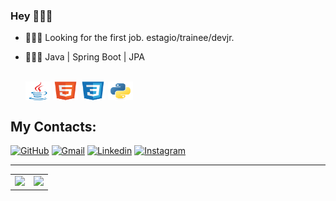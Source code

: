 ### Hey 👩🏻‍💻

- 👩🏻‍💻 Looking for the first job. estagio/trainee/devjr.
- 👩🏻‍💻 Java | Spring Boot | JPA 

  <div style="display: inline_block"><br>
  <img align="center" alt="dn-java" height="30" width="40" src="https://raw.githubusercontent.com/devicons/devicon/master/icons/java/java-original.svg">
  <img align="center" alt="dn-html" height="30" width="40" src="https://raw.githubusercontent.com/devicons/devicon/master/icons/html5/html5-original.svg">
  <img align="center" alt="dn-css" height="30" width="40" src="https://raw.githubusercontent.com/devicons/devicon/master/icons/css3/css3-original.svg">
  <img align="center" alt="dn-python" height="30" width="40" src="https://raw.githubusercontent.com/devicons/devicon/master/icons/python/python-original.svg">
</div>

## My Contacts:

  [![GitHub](https://img.shields.io/badge/Github-100000?style=for-the-badge&logo=github&logoColor=white)](https://github.com/dnsouzadev)
  [![Gmail](https://img.shields.io/badge/-Gmail-FF0000?style=for-the-badge&labelColor=FF0000&logo=gmail&logoColor=white)](mailto:workdndsza@gmail.com?subject=[GitHub]%20Acabei%20de%20ver%20o%20seu%20GitHub)
  [![Linkedin](https://img.shields.io/badge/-Linkedin-0e76a8?style=for-the-badge&logo=Linkedin&logoColor=white)](https://www.linkedin.com/in/dnsouzadev/)
  [![Instagram](https://img.shields.io/badge/instagram-E4405F.svg?style=for-the-badge&logo=instagram&logoColor=white)](https://www.instagram.com/dnsouzadev/)




<hr>
<div>
  <table style="margin: 0 auto;" align="center">
    <tr>
      <td>
        <img height="170px" src="https://github-readme-streak-stats.herokuapp.com/?user=dnsouzadev&theme=react&hide_border=false&exclude_days=Sun%2CSa"/>
      </td>
      <td>
        <img height="170px" src="https://github-readme-stats.vercel.app/api/top-langs/?username=dnsouzadev&layout=compact&theme=react&count_private=false"/>
      </td>
    </tr>
  </table>
</div>


